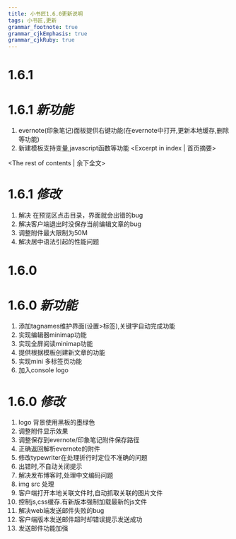 ```yaml
---
title: 小书匠1.6.0更新说明
tags: 小书匠,更新
grammar_footnote: true
grammar_cjkEmphasis: true
grammar_cjkRuby: true
---
```


# 1.6.1

# 1.6.1 _新功能_

1. evernote(印象笔记)面板提供右键功能(在evernote中打开,更新本地缓存,删除等功能)
2. 新建模板支持变量,javascript函数等功能
<Excerpt in index | 首页摘要> 
<!-- more -->
<The rest of contents | 余下全文>
# 1.6.1 _修改_

1. 解决 在预览区点击目录，界面就会出错的bug
2. 解决客户端退出时没保存当前编辑文章的bug
3. 调整附件最大限制为50M
4. 解决居中语法引起的性能问题

# 1.6.0

# 1.6.0 _新功能_

1. 添加tagnames维护界面(设置>标签),关键字自动完成功能
2. 实现编辑器minimap功能
3. 实现全屏阅读minimap功能
4. 提供根据模板创建新文章的功能
5. 实现mini 多标签页功能
6. 加入console logo

# 1.6.0 _修改_

1. logo 背景使用黑板的墨绿色
2. 调整附件显示效果
3. 调整保存到evernote/印象笔记附件保存路径
4. 正确返回解析evernote的附件
5. 修改typewriter在处理折行时定位不准确的问题
6. 出错时,不自动关闭提示
7. 解决发布博客时,处理中文编码问题
8. img src 处理
9. 客户端打开本地关联文件时,自动抓取关联的图片文件
10. 控制js,css缓存.有新版本强制加载最新的js文件
11. 解决web端发送邮件失败的bug
12. 客户端版本发送邮件超时却错误提示发送成功
13. 发送邮件功能加强
